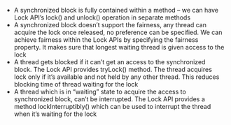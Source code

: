 * A synchronized block is fully contained within a method – we can have Lock API’s lock() and unlock() operation in separate methods
* A synchronized block doesn’t support the fairness, any thread can acquire the lock once released, no preference can be specified. We can achieve fairness within the Lock APIs by specifying the fairness property. It makes sure that longest waiting thread is given access to the lock
* A thread gets blocked if it can’t get an access to the synchronized block. The Lock API provides tryLock() method. The thread acquires lock only if it’s available and not held by any other thread. This reduces blocking time of thread waiting for the lock
* A thread which is in “waiting” state to acquire the access to synchronized block, can’t be interrupted. The Lock API provides a method lockInterruptibly() which can be used to interrupt the thread when it’s waiting for the lock